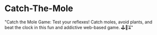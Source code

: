 # Catch-The-Mole
 "Catch the Mole Game: Test your reflexes! Catch moles, avoid plants, and beat the clock in this fun and addictive web-based game. 🕹️🌱⏳" 
